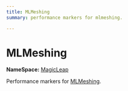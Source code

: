 ```yaml
---
title: MLMeshing
summary: performance markers for mlmeshing. 

---
```


# MLMeshing



**NameSpace:** 
[MagicLeap](/versioned_docs/version-31-Aug-2023/unity-api/api/UnityEngine.XR.MagicLeap/UnityEngine.XR.MagicLeap.md) 


Performance markers for [MLMeshing](/versioned_docs/version-31-Aug-2023/unity-api/api/UnityEngine.XR.MagicLeap/UnityEngine.XR.MagicLeap.MLMeshing.md).   






